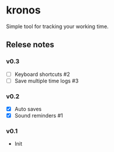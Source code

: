 # kronos
Simple tool for tracking your working time.

## Relese notes
### v0.3
- [ ] Keyboard shortcuts #2
- [ ] Save multiple time logs #3

### v0.2
- [x] Auto saves
- [x] Sound reminders #1

### v0.1
- Init
